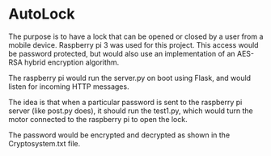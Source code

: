 # AutoLock

The purpose is to have a lock that can be opened or closed by a user from a mobile device. Raspberry pi 3 was used for this project. This access would be password protected, but would also use an implementation of an AES-RSA hybrid encryption algorithm.

The raspberry pi would run the server.py on boot using Flask, and would listen for incoming HTTP messages. 

The idea is that when a particular password is sent to the raspberry pi server (like post.py does), it should run the test1.py, which would turn the motor connected to the raspberry pi to open the lock.

The password would be encrypted and decrypted as shown in the Cryptosystem.txt file. 
